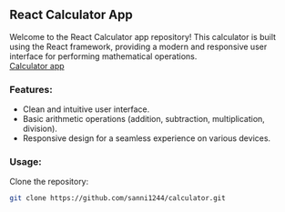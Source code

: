 <h2>React Calculator App</h2>

Welcome to the React Calculator app repository! This calculator is built using the React framework, providing a modern and responsive user interface for performing mathematical operations. <br/>
<a href='https://sanni1244.github.io/calculator/'>Calculator app</a>

<h3>Features:</h3>

- Clean and intuitive user interface.
- Basic arithmetic operations (addition, subtraction, multiplication, division).
- Responsive design for a seamless experience on various devices.

<h3>Usage:</h3>

Clone the repository:

   ```bash
   git clone https://github.com/sanni1244/calculator.git
